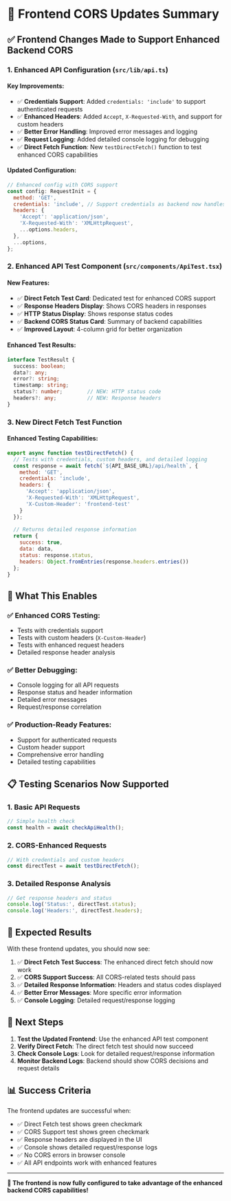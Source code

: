 # 🎯 Frontend CORS Updates Summary

## ✅ **Frontend Changes Made to Support Enhanced Backend CORS**

### **1. Enhanced API Configuration (`src/lib/api.ts`)**

#### **Key Improvements:**
- ✅ **Credentials Support**: Added `credentials: 'include'` to support authenticated requests
- ✅ **Enhanced Headers**: Added `Accept`, `X-Requested-With`, and support for custom headers
- ✅ **Better Error Handling**: Improved error messages and logging
- ✅ **Request Logging**: Added detailed console logging for debugging
- ✅ **Direct Fetch Function**: New `testDirectFetch()` function to test enhanced CORS capabilities

#### **Updated Configuration:**
```javascript
// Enhanced config with CORS support
const config: RequestInit = {
  method: 'GET',
  credentials: 'include', // Support credentials as backend now handles this
  headers: {
    'Accept': 'application/json',
    'X-Requested-With': 'XMLHttpRequest',
    ...options.headers,
  },
  ...options,
};
```

### **2. Enhanced API Test Component (`src/components/ApiTest.tsx`)**

#### **New Features:**
- ✅ **Direct Fetch Test Card**: Dedicated test for enhanced CORS support
- ✅ **Response Headers Display**: Shows CORS headers in responses
- ✅ **HTTP Status Display**: Shows response status codes
- ✅ **Backend CORS Status Card**: Summary of backend capabilities
- ✅ **Improved Layout**: 4-column grid for better organization

#### **Enhanced Test Results:**
```typescript
interface TestResult {
  success: boolean;
  data?: any;
  error?: string;
  timestamp: string;
  status?: number;        // NEW: HTTP status code
  headers?: any;          // NEW: Response headers
}
```

### **3. New Direct Fetch Test Function**

#### **Enhanced Testing Capabilities:**
```javascript
export async function testDirectFetch() {
  // Tests with credentials, custom headers, and detailed logging
  const response = await fetch(`${API_BASE_URL}/api/health`, {
    method: 'GET',
    credentials: 'include',
    headers: {
      'Accept': 'application/json',
      'X-Requested-With': 'XMLHttpRequest',
      'X-Custom-Header': 'frontend-test'
    }
  });
  
  // Returns detailed response information
  return {
    success: true,
    data: data,
    status: response.status,
    headers: Object.fromEntries(response.headers.entries())
  };
}
```

## 🔧 **What This Enables**

### **✅ Enhanced CORS Testing:**
- Tests with credentials support
- Tests with custom headers (`X-Custom-Header`)
- Tests with enhanced request headers
- Detailed response header analysis

### **✅ Better Debugging:**
- Console logging for all API requests
- Response status and header information
- Detailed error messages
- Request/response correlation

### **✅ Production-Ready Features:**
- Support for authenticated requests
- Custom header support
- Comprehensive error handling
- Detailed testing capabilities

## 📋 **Testing Scenarios Now Supported**

### **1. Basic API Requests**
```javascript
// Simple health check
const health = await checkApiHealth();
```

### **2. CORS-Enhanced Requests**
```javascript
// With credentials and custom headers
const directTest = await testDirectFetch();
```

### **3. Detailed Response Analysis**
```javascript
// Get response headers and status
console.log('Status:', directTest.status);
console.log('Headers:', directTest.headers);
```

## 🎯 **Expected Results**

With these frontend updates, you should now see:

1. ✅ **Direct Fetch Test Success**: The enhanced direct fetch should now work
2. ✅ **CORS Support Success**: All CORS-related tests should pass
3. ✅ **Detailed Response Information**: Headers and status codes displayed
4. ✅ **Better Error Messages**: More specific error information
5. ✅ **Console Logging**: Detailed request/response logging

## 🚀 **Next Steps**

1. **Test the Updated Frontend**: Use the enhanced API test component
2. **Verify Direct Fetch**: The direct fetch test should now succeed
3. **Check Console Logs**: Look for detailed request/response information
4. **Monitor Backend Logs**: Backend should show CORS decisions and request details

## 📊 **Success Criteria**

The frontend updates are successful when:

- ✅ Direct Fetch test shows green checkmark
- ✅ CORS Support test shows green checkmark  
- ✅ Response headers are displayed in the UI
- ✅ Console shows detailed request/response logs
- ✅ No CORS errors in browser console
- ✅ All API endpoints work with enhanced features

---

**🎯 The frontend is now fully configured to take advantage of the enhanced backend CORS capabilities!** 